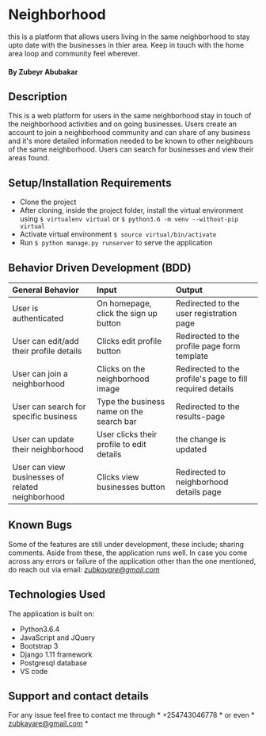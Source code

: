 # Neighborhood

 this is a platform that allows users living in the same neighborhood to stay upto date with the businesses in thier area. Keep in touch with the home area loop and community feel wherever.

#### By Zubeyr Abubakar

## Description
This is a web platform for users in the same neighborhood stay in touch of the neighborhood activities and on going businesses. Users create an account to join a neighborhood community and can share of any business and it's more detailed information needed to be known to other neighbours of the same neighborhood. Users can search for businesses and view their areas found.

## Setup/Installation Requirements
* Clone the project
* After cloning, inside the project folder, install the virtual environment using `$ virtualenv virtual` or `$ python3.6 -m venv --without-pip virtual`
* Activate virtual environment `$ source virtual/bin/activate`
* Run `$ python manage.py runserver` to serve the application
## Behavior Driven Development (BDD)
| General Behavior | Input    | Output   |
| :------------- | :------------- | :------------- |
| User is authenticated | On homepage, click the sign up button  | Redirected to the user registration page |
| User can edit/add their profile details | Clicks edit profile button  | Redirected to the profile page form template |
| User can join a neighborhood | Clicks on the neighborhood image  | Redirected to the profile's page to fill required details |
| User can search for specific business | Type the business name on the search bar | Redirected to the results-page |
| User can update their neighborhood  | User clicks their profile to edit details | the change is updated |
| User can view businesses of related neighborhood | Clicks view businesses button | Redirected to neighborhood details page |

## Known Bugs
Some of the features are still under development, these include; sharing comments. Aside from these, the application runs well. In case you come across any errors or failure of the application other than the one mentioned, do reach out via email: *zubkayare@gmail.com*

## Technologies Used
The application is built on:
* Python3.6.4
* JavaScript and JQuery
* Bootstrap 3
* Django 1.11 framework
* Postgresql database
* VS code
## Support and contact details
For any issue feel free to contact me through * +254743046778 * or even * zubkayare@gmail.com *
